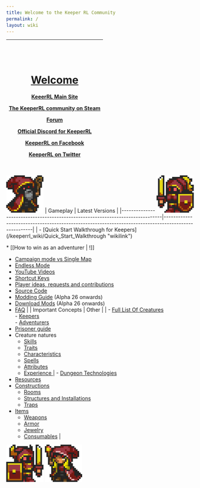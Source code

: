 ```yaml
---
title: Welcome to the Keeper RL Community
permalink: /
layout: wiki
---
```


<table>
<thead>
<tr class="header">
<th><p><br />
<br/>
<h1 align="center"><u>Welcome</u></h1>
<a align="center" href="http://keeperrl.com/">KeeerRL Main Site</a></p>
<p><a align="center" href="http://steamcommunity.com/app/329970">The KeeperRL community on Steam</a></p>
<p><a align="center" href="http://keeperrl.com/Forum">Forum</a></p>
<p><a align="center" href="https://discord.gg/XZfCCs5">Official Discord for KeeperRL</a></p>
<p><a align="center" href="https://www.facebook.com/keeperrl">KeeperRL on Facebook</a></p>
<p><a align="center" href="https://twitter.com/keeperRL">KeeperRL on Twitter</a></p></th>
</tr>
</thead>
<tbody>
</tbody>
</table>
</br>
<img src="_images\Keeper_east.png" title="fig:\Keeper_east.png" alt="_images\Keeper_east.png" width="100" />
<img src="_images\Keeper_knight_female_west.png" title="fig:\Keeper_knight_female_west.png" align="right" alt="_images\Keeper_knight_female_west.png" width="100" />
| Gameplay                                                                      | Latest Versions                                                                                     |
|-------------------------------------------------------------------------------|-----------------------------------------------------------------------------------------------------|
| -   [Quick Start Walkthrough for Keepers](/keeperrl_wiki/Quick_Start_Walkthrough "wikilink") 
                                                                                
 \* \[\[How to win as an adventurer                                             | !\]\]                                                                                               
                                                                                                       
  -   [Campaign mode vs Single Map](/keeperrl_wiki/Campaign_mode "wikilink")                                          
  -   [Endless Mode](/keeperrl_wiki/Endless_Mode "wikilink")                                                          
  -   [YouTube Videos](/keeperrl_wiki/YouTube_Videos "wikilink")                                                      
  -   [Shortcut Keys](/keeperrl_wiki/Shortcut_Keys "wikilink")                                                        
  -   [Player ideas, requests and contributions](/keeperrl_wiki/Player_ideas,_requests_and_contributions "wikilink")  
  -   [Source Code](http://github.com/miki151/keeperrl)                                                
  -   [Modding Guide](/keeperrl_wiki/Modding_guide "wikilink") (Alpha 26 onwards)                                     
  -   [Download Mods](/keeperrl_wiki/Download_Mods "wikilink") (Alpha 26 onwards)                                     
  -   [FAQ](/keeperrl_wiki/FAQ "wikilink")                                                                            |
| Important Concepts                                                            | Other                                                                                               |
| -   [ Full List Of Creatures](/keeperrl_wiki/Category%3A_Creatures "wikilink")               
     -   [ Keepers](/keeperrl_wiki/Keeper "wikilink")                                          
     -   [ Adventurers](/keeperrl_wiki/Adventurer "wikilink")                                  
 -   [Prisoner guide](/keeperrl_wiki/Prisoner_guide "wikilink")                                
 -   Creature natures                                                           
     -   [ Skills](:Skills "wikilink")                                          
     -   [ Traits](:Traits "wikilink")                                          
     -   [ Characteristics](:Characteristics "wikilink")                        
     -   [ Spells](:Spells "wikilink")                                          
     -   [ Attributes ](:Attributes "wikilink")                                 
     -   [ Experience ](:Experience "wikilink")                                 | -   [ Dungeon Technologies](:Technologies "wikilink")                                               
  -   [ Resources](:Resources "wikilink")                                                              
  -   [Constructions](/keeperrl_wiki/Constructions "wikilink")                                                        
      -   [ Rooms](/keeperrl_wiki/Category%3A_Rooms "wikilink")                                                       
      -   [Structures and Installations](/keeperrl_wiki/Structures_and_Installations "wikilink")                      
      -   [ Traps ](:Traps "wikilink")                                                                 
  -   [ Items](/keeperrl_wiki/Category%3A_Items "wikilink")                                                           
      -   [Weapons](/keeperrl_wiki/Weapons "wikilink")                                                                
      -   [Armor](/keeperrl_wiki/Armor "wikilink")                                                                    
      -   [Jewelry](/keeperrl_wiki/Jewelry "wikilink")                                                                
      -   [Consumables](/keeperrl_wiki/Consumables "wikilink")                                                        |

<img src="Keeper_knight_east.png" title="fig:Keeper_knight_east.png" alt="Keeper_knight_east.png" width="100" />
<img src="Keeper_female_west.png" title="fig:Keeper_female_west.png" alt="Keeper_female_west.png" width="100" />
